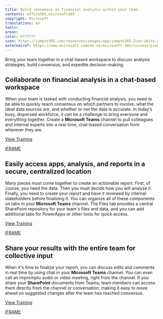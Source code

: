 ```yaml
---
title: Build consensus on financial analysis within your team
contexts: office365,microsoft365
copyright: Microsoft
translations: en
tools: 
areas: 
color: #777777
icon: https://jumpto365.com/resources/images/app/jumpto365-Icon-white.png
externalref: https://www.microsoft.com/en-us/microsoft-365/success/productivitylibrary/build-consensus-on-financial-analysis-within-your-team
---
```

Bring your team together in a chat-based workspace to discuss analysis strategies, build consensus, and expedite decision-making.


## Collaborate on financial analysis in a chat-based workspace

When your team is tasked with conducting financial analysis, you need to be able to quickly reach consensus on which partners to involve, what the ideal data sources are, and whether or not the data is accurate. In today’s busy, dispersed workforce, it can be a challenge to bring everyone and everything together. Create a **Microsoft Teams** channel to pull colleagues and internal experts into a real-time, chat-based conversation from wherever they are.

[View Training](https://support.office.com/article/Teams-and-Channels-df38ae23-8f85-46d3-b071-cb11b9de5499)

[IFRAME](https://www.microsoft.com/en-us/videoplayer/embed/RE1UCoT)

## Easily access apps, analysis, and reports in a secure, centralized location

Many pieces must come together to create an actionable report. First, of course, you need the data. Then you must decide how you will analyze it. Finally, you need to create your report and have it reviewed by internal stakeholders before finalizing it. You can organize all of these components on tabs in your **Microsoft Teams** channel. The Files tab provides a central SharePoint repository for your team's files and data, and you can add additional tabs for PowerApps or other tools for quick access.

[View Training](https://support.office.com/article/Video-Using-Tabs-7350a03e-017a-4a00-a6ae-1c9fe8c497b3)

[IFRAME](https://www.microsoft.com/en-us/videoplayer/embed/RE1UzLj)

## Share your results with the entire team for collective input

When it's time to finalize your report, you can discuss edits and comments in real time by using chat in your **Microsoft Teams** channel. You can even call an impromptu audio or video meeting, right from the channel. If you share your **SharePoint** documents from Teams, team members can access them directly from the channel or conversation, making it easy to move ahead on suggested changes after the team has reached consensus.

[View Training](https://support.office.com/article/Meetings-and-calling-d92432d5-dd0f-4d17-8f69-06096b6b48a8)

[IFRAME](https://www.microsoft.com/en-us/videoplayer/embed/RE1UCnc)

